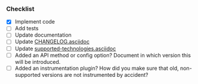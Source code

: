 <!--

Replace this comment with a description of what's being changed by this PR.

If this PR should close an issue, please add one of the magic keywords
(e.g. Fixes) followed by the issue number. For more info see:
https://help.github.com/articles/closing-issues-using-keywords/

If this pull request is work in progress, create a draft PR instead of prefixing the title with WIP.

-->

### Checklist

<!-- Potential tasks related to a new PR. Remove tasks that are not relevant -->

- [x] Implement code
- [ ] Add tests
- [ ] Update documentation
- [ ] Update [CHANGELOG.asciidoc](CHANGELOG.asciidoc)
- [ ] Update [supported-technologies.asciidoc](docs/supported-technologies.asciidoc)
- [ ] Added an API method or config option? Document in which version this will be introduced.
- [ ] Added an instrumentation plugin? How did you make sure that old, non-supported versions are not instrumented by accident?
